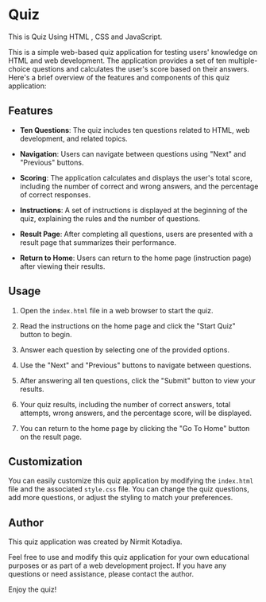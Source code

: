 # Quiz
This is Quiz Using HTML , CSS and JavaScript.

This is a simple web-based quiz application for testing users' knowledge on HTML and web development. The application provides a set of ten multiple-choice questions and calculates the user's score based on their answers. Here's a brief overview of the features and components of this quiz application:

## Features

- **Ten Questions**: The quiz includes ten questions related to HTML, web development, and related topics.

- **Navigation**: Users can navigate between questions using "Next" and "Previous" buttons.

- **Scoring**: The application calculates and displays the user's total score, including the number of correct and wrong answers, and the percentage of correct responses.

- **Instructions**: A set of instructions is displayed at the beginning of the quiz, explaining the rules and the number of questions.

- **Result Page**: After completing all questions, users are presented with a result page that summarizes their performance.

- **Return to Home**: Users can return to the home page (instruction page) after viewing their results.

## Usage

1. Open the `index.html` file in a web browser to start the quiz.

2. Read the instructions on the home page and click the "Start Quiz" button to begin.

3. Answer each question by selecting one of the provided options.

4. Use the "Next" and "Previous" buttons to navigate between questions.

5. After answering all ten questions, click the "Submit" button to view your results.

6. Your quiz results, including the number of correct answers, total attempts, wrong answers, and the percentage score, will be displayed.

7. You can return to the home page by clicking the "Go To Home" button on the result page.

## Customization

You can easily customize this quiz application by modifying the `index.html` file and the associated `style.css` file. You can change the quiz questions, add more questions, or adjust the styling to match your preferences.

## Author

This quiz application was created by Nirmit Kotadiya.


Feel free to use and modify this quiz application for your own educational purposes or as part of a web development project. If you have any questions or need assistance, please contact the author.

Enjoy the quiz!




